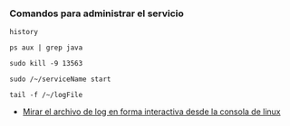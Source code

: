 ### Comandos para administrar el servicio

```
history

ps aux | grep java

sudo kill -9 13563

sudo /~/serviceName start

tail -f /~/logFile
```

- [Mirar el archivo de log en forma interactiva desde la consola de linux](https://github.com/ronald0009/fb/blob/master/shell0001.sh)
